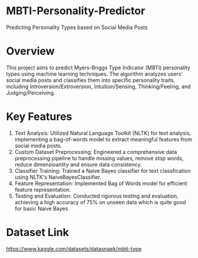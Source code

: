 # MBTI-Personality-Predictor

Predicting Personality Types based on Social Media Posts

# Overview
This project aims to predict Myers-Briggs Type Indicator (MBTI) personality types using machine learning techniques. The algorithm analyzes users' social media posts and classifies them into specific personality traits, including Introversion/Extroversion, Intuition/Sensing, Thinking/Feeling, and Judging/Perceiving.

# Key Features
1) Text Analysis: Utilized Natural Language Toolkit (NLTK) for text analysis, implementing a bag-of-words model to extract meaningful features from social media posts.
2) Custom Dataset Preprocessing: Engineered a comprehensive data preprocessing pipeline to handle missing values, remove stop words, reduce dimensioanlity and ensure data consistency.
3) Classifier Training: Trained a Naive Bayes classifier for text classfication using NLTK's NaiveBayesClassifier.
4) Feature Representation: Implemented Bag of Words model for efficient feature representation.
5) Testing and Evaluation: Conducted rigorous testing and evaluation, achieving a high accuracy of 75% on unseen data which is quite good for basic Naive Bayes

# Dataset Link
https://www.kaggle.com/datasets/datasnaek/mbti-type
